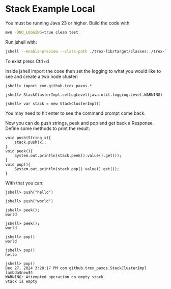 # Stack Example Local

You must be running Java 23 or higher. Build the code with: 

```bash
mvn -DNO_LOGGING=true clean test
```

Run jshell with: 

```bash
jshell --enable-preview --class-path ./trex-lib/target/classes:./trex-lib/target/test-classes
```

To exist press Ctrl+d

Inside jshell import the coee then set the logging to what you would like to see and create a two node cluster: 

```
jshell> import com.github.trex_paxos.*

jshell> StackClusterImpl.setLogLevel(java.util.logging.Level.WARNING)

jshell> var stack = new StackClusterImpl()
```

You may need to hit enter to see the command prompt come back. 

Now you can do push strings, peek and pop and get back a Response. Define some methods to print the result: 

```
void push(String x){
    stack.push(x);
}
void peek(){
    System.out.println(stack.peek().value().get());
}
void pop(){
    System.out.println(stack.pop().value().get());
}
```

With that you can: 

```
jshell> push("hello")

jshell> push("world")

jshell> peek();
world

jshell> peek();
world

jshell> pop()
world

jshell> pop()
hello

jshell> pop()
Dec 27, 2024 3:28:17 PM com.github.trex_paxos.StackClusterImpl lambda$new$4
WARNING: Attempted operation on empty stack
Stack is empty
```